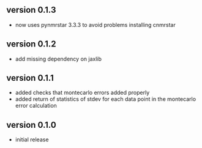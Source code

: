 ## version 0.1.3
- now uses pynmrstar 3.3.3 to avoid problems installing cnmrstar

## version 0.1.2
- add missing dependency on jaxlib

## version 0.1.1
- added checks that montecarlo errors added properly
- added return of statistics of stdev for each data point in the montecarlo error calculation

## version 0.1.0
- initial release
